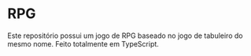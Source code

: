 # RPG
Este repositório possui um jogo de RPG baseado no jogo de tabuleiro do mesmo nome. Feito totalmente em TypeScript.
